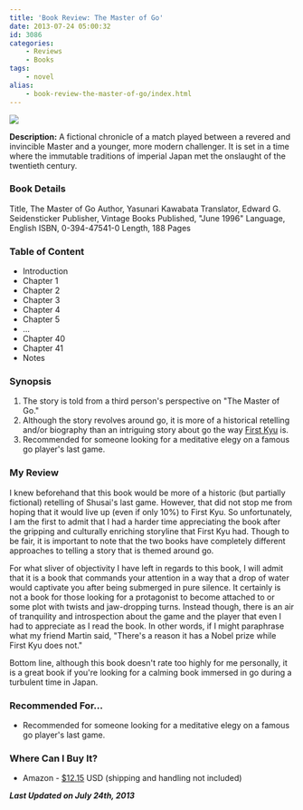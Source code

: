 ```yaml
---
title: 'Book Review: The Master of Go'
date: 2013-07-24 05:00:32
id: 3086
categories:
	- Reviews
	- Books
tags:
	- novel
alias:
	- book-review-the-master-of-go/index.html
---
```


![](/images/2013/12/masterofgocover.jpg)

**Description:** A fictional chronicle of a match played between a revered and invincible Master and a younger, more modern challenger. It is set in a time where the immutable traditions of imperial Japan met the onslaught of the twentieth century.

<!--more-->

### Book Details

Title, The Master of Go
Author, Yasunari Kawabata
Translator, Edward G. Seidensticker
Publisher, Vintage Books
Published, "June 1996"
Language, English
ISBN, 0-394-47541-0
Length, 188 Pages

### Table of Content

*   Introduction
*   Chapter 1
*   Chapter 2
*   Chapter 3
*   Chapter 4
*   Chapter 5
*   ...
*   Chapter 40
*   Chapter 41
*   Notes

### Synopsis

1.  The story is told from a third person's perspective on "The Master of Go."
2.  Although the story revolves around go, it is more of a historical retelling and/or biography than an intriguing story about go the way [First Kyu](http://www.bengozen.com/book-review-first-kyu/ "Book Review: First Kyu") is.
3.  Recommended for someone looking for a meditative elegy on a famous go player's last game.

### My Review

I knew beforehand that this book would be more of a historic (but partially fictional) retelling of Shusai's last game. However, that did not stop me from hoping that it would live up (even if only 10%) to First Kyu. So unfortunately, I am the first to admit that I had a harder time appreciating the book after the gripping and culturally enriching storyline that First Kyu had. Though to be fair, it is important to note that the two books have completely different approaches to telling a story that is themed around go.

For what sliver of objectivity I have left in regards to this book, I will admit that it is a book that commands your attention in a way that a drop of water would captivate you after being submerged in pure silence. It certainly is not a book for those looking for a protagonist to become attached to or some plot with twists and jaw-dropping turns. Instead though, there is an air of tranquility and introspection about the game and the player that even I had to appreciate as I read the book. In other words, if I might paraphrase what my friend Martin said, "There's a reason it has a Nobel prize while First Kyu does not."

Bottom line, although this book doesn't rate too highly for me personally, it is a great book if you're looking for a calming book immersed in go during a turbulent time in Japan.

### Recommended For...

*   Recommended for someone looking for a meditative elegy on a famous go player's last game.

### Where Can I Buy It?

*   Amazon - [$12.15](http://www.amazon.com/gp/product/0679761063/ref=as_li_ss_tl?ie=UTF8&amp;camp=1789&amp;creative=390957&amp;creativeASIN=0679761063&amp;linkCode=as2&amp;tag=be09a-20 "Amazon Purchase Link") USD (shipping and handling not included)

_**Last Updated on July 24th, 2013**_
